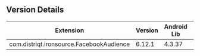 ## Version Details

| Extension | Version | Android Lib | iOS Lib |
| --- | --- | --- | --- |
| com.distriqt.ironsource.FacebookAudience | 6.12.1 | 4.3.37 | 4.3.37 |
